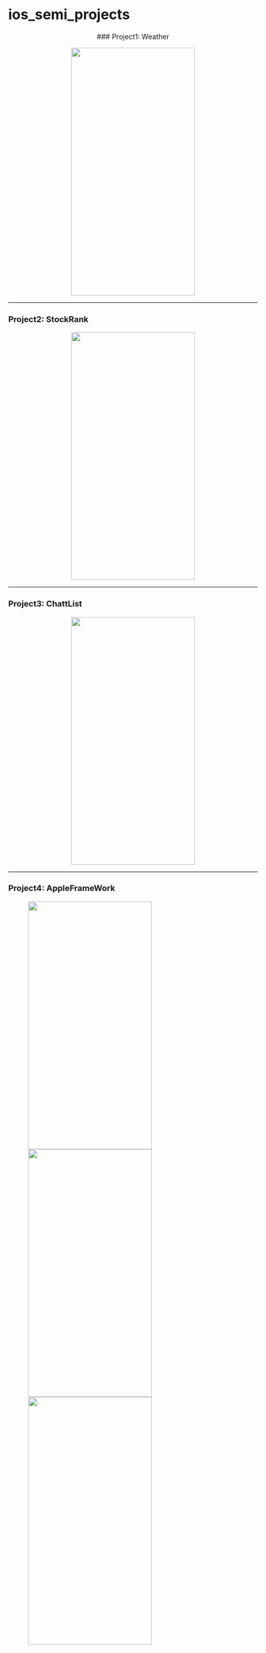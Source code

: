 # ios_semi_projects

<center> ### Project1: Weather</center>

<p align="center">
  <img src="https://user-images.githubusercontent.com/96190905/178131593-5c2ed255-ed4b-4331-a68c-cc5434941097.png" width="250" height="500">
</p>


---


### Project2: StockRank
<p align="center">
  <img src="https://user-images.githubusercontent.com/96190905/178131628-e11d08d0-c540-4ae7-82fb-98fb9c6c0f50.png" width="250" height="500">
</p>

---

### Project3: ChattList
<p align="center">
  <img src="https://user-images.githubusercontent.com/96190905/178131609-9d7d16b6-779f-43c5-ab68-f36646bdf917.png" width="250" height="500">
</p>


---

### Project4: AppleFrameWork
<figure class="third">
  <img src="https://user-images.githubusercontent.com/96190905/178134463-c867aab5-a275-44e8-a287-ca8ff4de7951.png" width="250" height="500">
  <img src="https://user-images.githubusercontent.com/96190905/178134434-d9f334d0-e076-43d8-94c7-047f0b145fb8.png" width="250" height="500">
  <img src="https://user-images.githubusercontent.com/96190905/178134440-7a44c217-e6e7-4230-8165-b8bdcf7335e1.png" width="250" height="500">
</figure>
  



